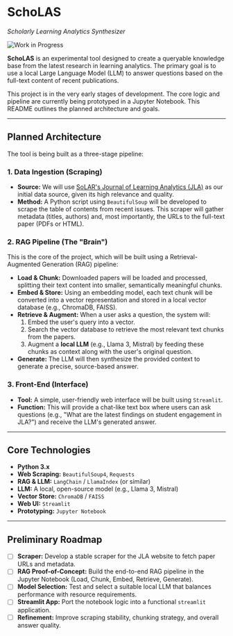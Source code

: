 # SchoLAS 
_Scholarly Learning Analytics Synthesizer_

![Work in Progress](https://img.shields.io/badge/status-work%20in%20progress-yellow.svg)

**SchoLAS** is an experimental tool designed to create a queryable knowledge base from the latest research in learning analytics. The primary goal is to use a local Large Language Model (LLM) to answer questions based on the full-text content of recent publications.

This project is in the very early stages of development. The core logic and pipeline are currently being prototyped in a Jupyter Notebook. This README outlines the planned architecture and goals.

---

## Planned Architecture

The tool is being built as a three-stage pipeline:

### 1. Data Ingestion (Scraping)

* **Source:** We will use [SoLAR's Journal of Learning Analytics (JLA)](https://learning-analytics.info/) as our initial data source, given its high relevance and quality.
* **Method:** A Python script using `BeautifulSoup` will be developed to scrape the table of contents from recent issues. This scraper will gather metadata (titles, authors) and, most importantly, the URLs to the full-text paper (PDFs or HTML).

### 2. RAG Pipeline (The "Brain")

This is the core of the project, which will be built using a Retrieval-Augmented Generation (RAG) pipeline:

* **Load & Chunk:** Downloaded papers will be loaded and processed, splitting their text content into smaller, semantically meaningful chunks.
* **Embed & Store:** Using an embedding model, each text chunk will be converted into a vector representation and stored in a local vector database (e.g., ChromaDB, FAISS).
* **Retrieve & Augment:** When a user asks a question, the system will:
    1.  Embed the user's query into a vector.
    2.  Search the vector database to retrieve the most relevant text chunks from the papers.
    3.  Augment a **local LLM** (e.g., Llama 3, Mistral) by feeding these chunks as context along with the user's original question.
* **Generate:** The LLM will then synthesize the provided context to generate a precise, source-based answer.

### 3. Front-End (Interface)

* **Tool:** A simple, user-friendly web interface will be built using `Streamlit`.
* **Function:** This will provide a chat-like text box where users can ask questions (e.g., "What are the latest findings on student engagement in JLA?") and receive the LLM's generated answer.

---

## Core Technologies

* **Python 3.x**
* **Web Scraping:** `BeautifulSoup4`, `Requests`
* **RAG & LLM:** `LangChain` / `LlamaIndex` (or similar)
* **LLM:** A local, open-source model (e.g., Llama 3, Mistral)
* **Vector Store:** `ChromaDB` / `FAISS`
* **Web UI:** `Streamlit`
* **Prototyping:** `Jupyter Notebook`

---

## Preliminary Roadmap

-   [ ] **Scraper:** Develop a stable scraper for the JLA website to fetch paper URLs and metadata.
-   [ ] **RAG Proof-of-Concept:** Build the end-to-end RAG pipeline in the Jupyter Notebook (Load, Chunk, Embed, Retrieve, Generate).
-   [ ] **Model Selection:** Test and select a suitable local LLM that balances performance with resource requirements.
-   [ ] **Streamlit App:** Port the notebook logic into a functional `streamlit` application.
-   [ ] **Refinement:** Improve scraping stability, chunking strategy, and overall answer quality.